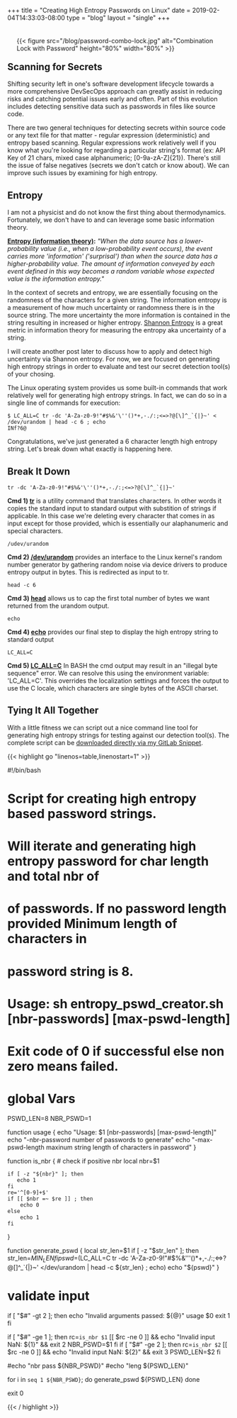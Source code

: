 +++
title = "Creating High Entropy Passwords on Linux"
date = 2019-02-04T14:33:03-08:00
type = "blog"
layout = "single"
+++

<div style="float: right; margin: 1.5em">
{{< figure src="/blog/password-combo-lock.jpg" alt="Combination Lock with Password" height="80%" width="80%" >}}
</div>


Scanning for Secrets
---
Shifting security left in one's software development lifecycle towards a more comprehensive DevSecOps approach can greatly assist in reducing risks and catching potential issues early and often.  Part of this evolution includes detecting sensitive data such as passwords in files like source code.  

There are two general techniques for detecting secrets within source code or any text file for that matter - regular
expression (deterministic) and entropy based scanning.  Regular expressions work relatively well if you know what you're
looking for regarding a particular string's format (ex: API Key of 21 chars, mixed case alphanumeric; [0-9a-zA-Z]{21}).
There's still the issue of false negatives (secrets we don't catch or know about). We can improve such issues by examining for
high entropy.

Entropy
---
I am not a physicist and do not know the first thing about thermodynamics.  Fortunately, we don't have to and can leverage
some basic information theory.

**[Entropy (information theory)](https://en.wikipedia.org/wiki/Entropy_(information_theory)):** *"When the data source has a lower-probability value (i.e., when a low-probability event occurs), the event carries more 'information' ('surprisal') than when the source data has a higher-probability value. The amount of information conveyed by each event defined in this way becomes a random variable whose expected value is the information entropy."*

In the context of secrets and entropy, we are essentially focusing on the randomness of the characters for a given string.  The information entropy is a measurement of how much uncertainty or randomness there is in the source string. The more uncertainty the more information is contained in the string resulting in increased or higher entropy.  [Shannon Entropy](https://en.wiktionary.org/wiki/Shannon_entropy) is a great metric in information theory for measuring the entropy aka uncertainty of a string.

I will create another post later to discuss how to apply and detect high uncertainty via Shannon entropy. For now, we are focused on generating high entropy strings in order to evaluate and test our secret detection tool(s) of your chosing.

The Linux operating system provides us some built-in commands that work relatively well for generating high entropy
strings.  In fact, we can do so in a single line of commands for execution:

```
$ LC_ALL=C tr -dc 'A-Za-z0-9!"#$%&'\''()*+,-./:;<=>?@[\]^_`{|}~' < /dev/urandom | head -c 6 ; echo
INf?6@
```

Congratulations, we've just generated a 6 character length high entropy string.  Let's break down what exactly is happening here.

Break It Down
---

```
tr -dc 'A-Za-z0-9!"#$%&'\''()*+,-./:;<=>?@[\]^_`{|}~'
```

**Cmd 1) [tr](https://linux.die.net/man/1/tr)** is a utility command that translates characters. In other words it copies the standard input to standard output with substition of strings if applicable. In this case we're deleting every character that comes in as input except for those provided, which is essentially our alaphanumeric and special characters.

```
/udev/urandom
```
**Cmd 2) [/dev/urandom](https://linux.die.net/man/4/urandom)** provides an interface to the Linux kernel's random number
generator by gathering random noise via device drivers to produce entropy output in bytes.  This is redirected as input
to tr.

```
head -c 6
```
**Cmd 3) [head](https://linux.die.net/man/1/head)** allows us to cap the first total number of bytes we want returned from the urandom output. 

```
echo
```
**Cmd 4) [echo](https://linux.die.net/man/1/echo)** provides our final step to display the high entropy string to standard output

```
LC_ALL=C
```
**Cmd 5) [LC_ALL=C](https://linux.die.net/man/3/setlocale)** In BASH the cmd output may result in an "illegal byte sequence" error. We can resolve this using the environment
variable: 'LC_ALL=C'.  This overrides the localization settings and forces the output to use the C locale, which characters are single bytes of the ASCII charset.

Tying It All Together
---
With a little fitness we can script out a nice command line tool for generating high entropy strings for testing against
our detection tool(s).  The complete script can be [downloaded directly via my GitLab
Snippet](https://gitlab.com/snippets/1741500).


{{< highlight go "linenos=table,linenostart=1" >}}

#!/bin/bash

# ####################################################################################
# Script for creating high entropy based password strings.
#
# Will iterate and generating high entropy password for char length and total nbr of
# of passwords. If no password length provided Minimum length of characters in
# password string is 8.
#
# Usage: sh entropy_pswd_creator.sh [nbr-passwords] [max-pswd-length]
#
# Exit code of 0 if successful else non zero means failed.
# ####################################################################################

# global Vars
PSWD_LEN=8
NBR_PSWD=1

function usage {
    echo "Usage: $1 [nbr-passwords] [max-pswd-length]"
    echo "-nbr-password     number of passwords to generate"
    echo "-max-pswd-length  maxinum string length of characters in password"
}

function is_nbr {
    # check if positive nbr
    local nbr=$1

    if [ -z "${nbr}" ]; then
       echo 1
    fi
    re='^[0-9]+$'
    if [[ $nbr =~ $re ]] ; then
        echo 0
    else
        echo 1
    fi
}

function generate_pswd {
    local str_len=$1
    if [ -z "$str_len" ]; then
        str_len=${MIN_LEN}
    fi
    pswd=$(LC_ALL=C tr -dc 'A-Za-z0-9!"#$%&'\''()*+,-./:;<=>?@[\]^_`{|}~' </dev/urandom | head -c ${str_len} ; echo)
    echo "${pswd}"
}

# validate input
if [ "$#" -gt 2 ]; then
    echo "Invalid arguments passed: ${@}"
    usage $0
    exit 1
fi

if [ "$#" -ge 1 ]; then
    rc=`is_nbr $1`
    [[ $rc -ne 0 ]] && echo "Invalid input NaN: ${1}" && exit 2
    NBR_PSWD=$1
fi
if [ "$#" -ge 2 ]; then
    rc=`is_nbr $2`
    [[ $rc -ne 0 ]] && echo "Invalid input NaN: ${2}" && exit 3
    PSWD_LEN=$2
fi

#echo "nbr pass ${NBR_PSWD}"
#echo "leng ${PSWD_LEN}"

for i in `seq 1 ${NBR_PSWD}`;
do
    generate_pswd ${PSWD_LEN}
done

exit 0

{{< / highlight >}}

